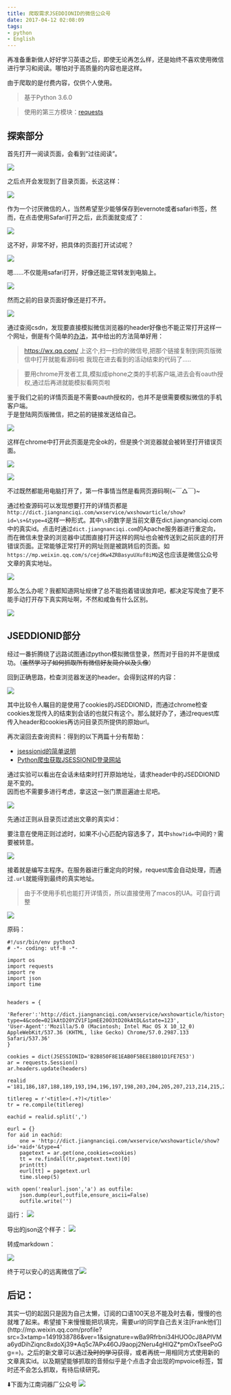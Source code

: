 ```yaml
---
title: 爬取需求JSEDDIONID的微信公众号
date: 2017-04-12 02:08:09
tags:
- python
- English
---
```


再准备重新做人好好学习英语之后，即使无论再怎么样，还是始终不喜欢使用微信进行学习和阅读。哪怕对于高质量的内容也是这样。

  

由于爬取的是付费内容，仅供个人使用。

>基于Python 3.6.0  

>使用的第三方模块：[requests](http://cn.python-requests.org/zh_CN/latest/)

<h2> 探索部分</h2>
首先打开一阅读页面，会看到“过往阅读”。

![](https://c1.staticflickr.com/3/2905/33135585214_bdc6f4bbee_c.jpg)


之后点开会发现到了目录页面，长这这样：  

![](https://c1.staticflickr.com/3/2818/33165966703_16e43cb228_c.jpg)  

  
作为一个讨厌微信的人，当然希望至少能够保存到evernote或者safari书签，然而，在点击使用Safari打开之后，此页面就变成了：  
  
  
![](https://c1.staticflickr.com/3/2856/33594103390_083228866d_c.jpg)  


这不好，非常不好，把具体的页面打开试试呢？ 

![](https://c1.staticflickr.com/3/2933/33821387632_ef17503fb8_c.jpg)
  
  
嗯……不仅能用safari打开，好像还能正常转发到电脑上。 
  
   
![](https://c1.staticflickr.com/3/2923/33821388152_77468fb744_z.jpg) 
  
 然而之前的目录页面好像还是打不开。
    
![](https://c1.staticflickr.com/4/3933/33937860326_3a91d4a28b_z.jpg)

通过查阅csdn，发现要直接模拟微信浏览器的header好像也不能正常打开这样一个网址，倒是有个简单的[办法](https://segmentfault.com/q/1010000000643865)，其中给出的方法简单好用：  

>https://wx.qq.com/ 上这个,扫一扫你的微信号,把那个链接复制到网页版微信中打开就能看源码啦
>我现在进去看到的活动结束的代码了.....

>要用chrome开发者工具,模拟成iphone之类的手机客户端,进去会有oauth授权,通过后再进就能模拟看网页啦

鉴于我们之前的详情页面是不需要oauth授权的，也并不是很需要模拟微信的手机客户端。  
于是登陆网页版微信，把之前的链接发送给自己。

![](http://i2.muimg.com/567571/a000ac64b7ca659d.png)

这样在chrome中打开此页面是完全ok的，但是换个浏览器就会被转至打开错误页面。  

![](https://c1.staticflickr.com/3/2941/33165967143_2d320ca420_z.jpg)  

![](https://c1.staticflickr.com/3/2871/33937860066_9730bd0fef_z.jpg)  

不过既然都能用电脑打开了，第一件事情当然是看网页源码啊(~￣△￣)~  

通过检查源码可以发现想要打开的详情页都是  
`http://dict.jiangnanciqi.com/wxservice/wxshowarticle/show?id=\s+&type=4`这样一种形式。其中`\s`的数字是当前文章在dict.jiangnanciqi.com中的真实id。点击时通过`dict.jiangnanciqi.com`的Apache服务器进行重定向，而在微信未登录的浏览器中试图直接打开这样的网址也会被传送到之前灰底的打开错误页面。正常能够正常打开的网址则是被跳转后的页面。如`https://mp.weixin.qq.com/s/cejdKw4ZRBasyuUXuf8iMQ`这也应该是微信公众号文章的真实地址。

![](https://c1.staticflickr.com/4/3949/33167291273_e63104498c_b.jpg)

那么怎么办呢？我都知道网址规律了总不能抱着错误放弃吧，都决定写爬虫了更不能手动打开存下真实网址啊，不然和咸鱼有什么区别。   
    
![](http://i1.piimg.com/567571/809d6ee50fb68e13.gif)

<h2> JSEDDIONID部分</h2>

经过一番折腾绕了远路试图通过python模拟微信登录，然而对于目的并不是很成功。（<del>虽然学习了如何抓取所有微信好友简介以及头像</del>）

回到正确思路，检查浏览器发送的header。会得到这样的内容：  

![](https://c1.staticflickr.com/3/2860/33980345265_d0f6b144be_b.jpg)

其中比较令人瞩目的是使用了cookies的JSEDDIONID，而通过chrome检查cookies发现传入的结束到会话的也就只有这个。那么就好办了，通过request库传入header和cookies再访问目录页所提供的原始url。 

再次滚回去查询资料：得到的以下两篇十分有帮助：

+ [jsessionid的简单说明](http://blog.csdn.net/chunqiuwei/article/details/23461995)
+ [Python爬虫获取JSESSIONID登录网站](http://www.68idc.cn/help/jiabenmake/qita/20150312265988.html)

通过实验可以看出在会话未结束时打开原始地址，请求header中的JSEDDIONID是不变的。  
因而也不需要多进行考虑，拿这这一张门票逛遍迪士尼吧。  

![](https://c1.staticflickr.com/3/2807/33822996312_97e70521e9.jpg)  

先通过正则从目录页过滤出文章的真实id：  

要注意在使用正则过滤时，如果不小心匹配内容选多了，其中`show?id=`中间的`？`需要被转意。  

![](http://i2.muimg.com/567571/ab0082073edc129f.png)


接着就是编写主程序。在服务器进行重定向的时候，request库会自动处理，而通过`.url`就能得到最终的真实地址。
  
>由于不使用手机也能打开详情页，所以直接使用了macos的UA。可自行调整  
  
  
![](http://i4.buimg.com/567571/7886b9291b846ada.png)

原码：  

```
#!/usr/bin/env python3
# -*- coding: utf-8 -*-

import os
import requests
import re
import json
import time


headers = {
	
'Referer':'http://dict.jiangnanciqi.com/wxservice/wxshowarticle/history?type=4&code=021kAtD20YZV1F1pmEE20O3tD20kAtDL&state=123',
'User-Agent':'Mozilla/5.0 (Macintosh; Intel Mac OS X 10_12_0) AppleWebKit/537.36 (KHTML, like Gecko) Chrome/57.0.2987.133 Safari/537.36'
}

cookies = dict(JSESSIONID='B2B850F8E1EAB0F5BEE1B801D1FE7E53')
ar = requests.Session()
ar.headers.update(headers)

realid ='181,186,187,188,189,193,194,196,197,198,203,204,205,207,213,214,215,216,222,225,226,227,228,229,230,232,233,236,239,240,243,246,248,249,250,255,256,258,259,262,267,268,269,270,274,276,277,278,279,281,282,283,284,285,286,287,288,289,290,291,292,293,294,295,296,297,298,299,300,301,302'

titlereg = r'<title>(.+?)</title>'
tr = re.compile(titlereg)

eachid = realid.split(',')

eurl = {}
for aid in eachid:
	one = 'http://dict.jiangnanciqi.com/wxservice/wxshowarticle/show?id='+aid+'&type=4'
	pagetext = ar.get(one,cookies=cookies)
	tt = re.findall(tr,pagetext.text)[0]
	print(tt)
	eurl[tt] = pagetext.url
	time.sleep(5)

with open('realurl.json','a') as outfile:
	json.dump(eurl,outfile,ensure_ascii=False)
	outfile.write('')
```


运行：  ![](https://c1.staticflickr.com/4/3928/33165966953_e825becab0.jpg)

导出的json这个样子：  ![](https://c1.staticflickr.com/3/2878/33167008773_2804a50bb4.jpg)

转成markdown：  

![](https://c1.staticflickr.com/3/2926/33822514222_b576ca6c9d_b.jpg)


终于可以安心的远离微信了![](http://i2.muimg.com/567571/1a4c59516eb35388.gif)  


<h2>后记：</h2>  
其实一切的起因只是因为自己太懒，订阅的口语100天总不能及时去看，慢慢的也就堆了起来。希望接下来慢慢能把坑填完，需要url的同学自己去关注[Frank他们](http://mp.weixin.qq.com/profile?src=3&timestamp=1491938786&ver=1&signature=wBa9Rfrbni34HUO0cJ8APlVMa6ydDihZiqnc8xdoXj39*Aq5c7APx46OJ9aopj2Neru4gHIQZ*pmOxTseePoGg==)。之后的新文章可以通过<del>及时的学习</del>获得，或者再统一用相同方式使用新的文章真实id。以及期望能够抓取的音频似乎是个点击才会出现的mpvoice标签，暂时还不会怎么抓取，有待后续研究。 

⬇️下面为江南词器厂公众号  ![](https://c1.staticflickr.com/3/2840/33823439452_7f90547abe_q.jpg)